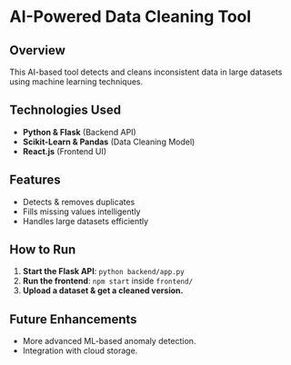 # AI-Powered Data Cleaning Tool

## Overview
This AI-based tool detects and cleans inconsistent data in large datasets using machine learning techniques.

## Technologies Used
- **Python & Flask** (Backend API)
- **Scikit-Learn & Pandas** (Data Cleaning Model)
- **React.js** (Frontend UI)

## Features
- Detects & removes duplicates
- Fills missing values intelligently
- Handles large datasets efficiently

## How to Run
1. **Start the Flask API**: `python backend/app.py`
2. **Run the frontend**: `npm start` inside `frontend/`
3. **Upload a dataset & get a cleaned version.**

## Future Enhancements
- More advanced ML-based anomaly detection.
- Integration with cloud storage.
